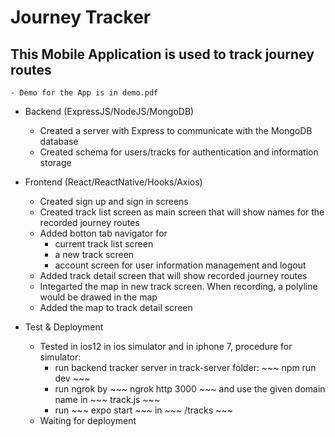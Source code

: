 # Journey Tracker

## This Mobile Application is used to track journey routes
	- Demo for the App is in demo.pdf

- Backend (ExpressJS/NodeJS/MongoDB)
	- Created a server with Express to communicate with the MongoDB database
	- Created schema for users/tracks for authentication and information storage

- Frontend (React/ReactNative/Hooks/Axios)
	- Created sign up and sign in screens
	- Created track list screen as main screen that will show names for the recorded journey routes
	- Added botton tab navigator for
		- current track list screen
		- a new track screen
		- account screen for user information management and logout
	- Added track detail screen that will show recorded journey routes
	- Integarted the map in new track screen. When recording, a polyline would be drawed in the map
	- Added the map to track detail screen

- Test & Deployment
	- Tested in ios12 in ios simulator and in iphone 7, procedure for simulator:
		- run backend tracker server in track-server folder: ~~~ npm run dev ~~~
		- run ngrok by ~~~ ngrok http 3000 ~~~ and use the given domain name in ~~~ track.js ~~~
		- run ~~~ expo start ~~~ in ~~~ /tracks ~~~ 
	- Waiting for deployment


